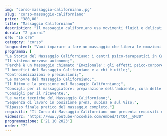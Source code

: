 ```yaml
---
img: "corso-massaggio-californiano.jpg"
slug: "corso-massaggio-californiano"
price: "380,00"
title: "Massaggio Californiano"
description: "Il massaggio californiano usa movimenti fluidi e delicati che favoriscono il rilassamento, la circolazione, il tono muscolare e il benessere psicofisico. È una tecnica molto richiesta nei centri benessere e ti darà una solida base per approfondire altre tecniche di massaggio in futuro. Il corso è composto da una parte teorica e una parte pratica, dove imparerai tutte le manovre necessarie per fare un trattamento completo e soddisfacente. Imparerai anche a creare un rapporto di fiducia e di ascolto con il tuo cliente, che è essenziale per questo tipo di massaggio. Non perdere questa occasione di scoprire il massaggio californiano e di arricchire le tue competenze professionali!"
durata: "2 giorni"
ore: "16 ore"
category: "corso"
longcontent: "Vuoi imparare a fare un massaggio che libera le emozioni e rilassa il corpo? Allora il Corso di Massaggio Californiano della Tao - Scuola Nazionale di Massaggio fa per te! Questo corso ti insegnerà una tecnica nata negli anni &apos;70 in California, dove alcuni psicoanalisti studiarono come aiutare le persone a esprimere la loro vera essenza attraverso il tocco. Il massaggio californiano usa movimenti fluidi e delicati che favoriscono il rilassamento, la circolazione, il tono muscolare e il benessere psicofisico. È una tecnica molto richiesta nei centri benessere e ti darà una solida base per approfondire altre tecniche di massaggio in futuro. Il corso è composto da una parte teorica e una parte pratica, dove imparerai tutte le manovre necessarie per fare un trattamento completo e soddisfacente. Imparerai anche a creare un rapporto di fiducia e di ascolto con il tuo cliente, che è essenziale per questo tipo di massaggio. Non perdere questa occasione di scoprire il massaggio californiano e di arricchire le tue competenze professionali!"
programma: [
"La Storia del Massaggio Californiano: i centri psico-terapeutici in California;",
"Il sistema nervoso autonomo;",
"Perchè è un Massaggio chiamato 'Emozionale': gli effetti psico-corporei;",
"I benefici del Massaggio Californiano e a chi è utile;",
"Controindicazioni e precauzioni;",
"Le manovre del Massaggio Californiano;",
"Il Ritmo e la pressione nel Massaggio Californiano;",
"Consigli per il massaggiatore: preparazione dell'ambiente, cura delle mani e abbigliamento;",
"Consigli per il ricevente;",
"Le varie tecniche del Massaggio Californiano;",
"Sequenza di lavoro in posizione prona, supina e sul Viso;",
"Ripasso finale pratico del massaggio completo."]
requisiti: "Il Corso di Massaggio Californiano non presenta requisiti ed è un corso aperto a tutti."
videosrc: "https://www.youtube-nocookie.com/embed/trtQ4__yM30"
programmazione: ['21 10 2023']   
order: "7" 
---
```

